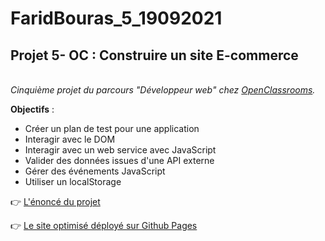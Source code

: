 # FaridBouras_5_19092021

## **Projet 5- OC : Construire un site E-commerce**

<br>_Cinquième projet du parcours "Développeur web" chez [OpenClassrooms](https://openclassrooms.com/fr/paths/185/projects/638/assignment)._</br>

**Objectifs** :

- Créer un plan de test pour une application
- Interagir avec le DOM
- Interagir avec un web service avec JavaScript
- Valider des données issues d'une API externe
- Gérer des événements JavaScript
- Utiliser un localStorage

👉 [L'énoncé du projet](https://s3.eu-west-1.amazonaws.com/course.oc-static.com/projects/DWJ_FR_P5/Dev+Web+P5+scenario+29+Sept+2021.pdf)

👉 [Le site optimisé déployé sur Github Pages](https://faridbf.github.io/FaridBouras_5_19092021/)
